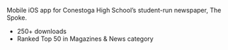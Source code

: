 Mobile iOS app for Conestoga High School’s student-run newspaper, The Spoke.
- 250+ downloads
- Ranked Top 50 in Magazines & News category
